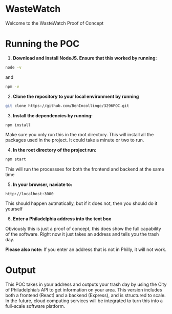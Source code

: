 # WasteWatch
Welcome to the WasteWatch Proof of Concept

# Running the POC
1. **Download and Install NodeJS.  Ensure that this worked by running:**
```bash
node -v
```
and 
```bash
npm -v
```
2. **Clone the repository to your local environment by running**
```bash
git clone https://github.com/BenIncollingo/3296POC.git
```
3. **Install the dependencies by running:**
```bash 
npm install
```
Make sure you only run this in the root directory.
This will install all the packages used in the project. It could take a minute or two to run.

4. **In the root directory of the project run:**
```bash
npm start
```
This will run the processses for both the frontend and backend at the same time

5. **In your browser, naviate to:**
```url
http://localhost:3000
```
This should happen autmatically, but if it does not, then you should do it yourself

6. **Enter a Philadelphia address into the text box**

Obviously this is just a proof of concept, this does show the full capability of the software. Right now it just takes an address and tells you the trash day.

**Please also note:** If you enter an address that is not in Philly, it will not work.

# Output
This POC takes in your address and outputs your trash day by using the City of Philadelphia’s API to get information on your area. This version includes both a frontend (React) and a backend (Express), and is structured to scale. In the future, cloud computing services will be integrated to turn this into a full-scale software platform.